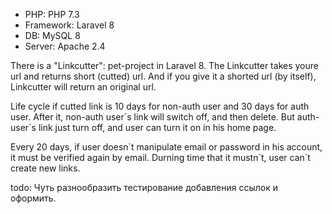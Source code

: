 <ul>
    <li>PHP: PHP 7.3</li>
    <li>Framework: Laravel 8</li>
    <li>DB: MySQL 8</li>
    <li>Server: Apache 2.4</li>
</ul>

<p>There is a "Linkcutter": pet-project in Laravel 8. The Linkcutter takes youre url and returns short (cutted) url. And if you give it a shorted url (by itself), Linkcutter will return an original url.</p>
<p>Life cycle if cutted link is 10 days for non-auth user and 30 days for auth user. After it, non-auth user`s link will switch off, and then delete. But auth-user`s link just turn off, and user can turn it on in his home page.</p>
<p>Every 20 days, if user doesn`t manipulate email or password in his account, it must be verified again by email. Durning time that it mustn`t, user can`t create new links.</p>

todo:
Чуть разнообразить тестирование добавления ссылок и оформить.